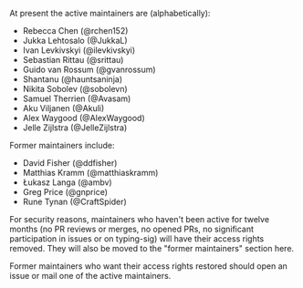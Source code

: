 At present the active maintainers are (alphabetically):

* Rebecca Chen (@rchen152)
* Jukka Lehtosalo (@JukkaL)
* Ivan Levkivskyi (@ilevkivskyi)
* Sebastian Rittau (@srittau)
* Guido van Rossum (@gvanrossum)
* Shantanu (@hauntsaninja)
* Nikita Sobolev (@sobolevn)
* Samuel Therrien (@Avasam)
* Aku Viljanen (@Akuli)
* Alex Waygood (@AlexWaygood)
* Jelle Zijlstra (@JelleZijlstra)

Former maintainers include:

* David Fisher (@ddfisher)
* Matthias Kramm (@matthiaskramm)
* Łukasz Langa (@ambv)
* Greg Price (@gnprice)
* Rune Tynan (@CraftSpider)

For security reasons, maintainers who haven't been active for twelve months
(no PR reviews or merges, no opened PRs, no significant participation in
issues or on typing-sig) will have their access rights removed. They will
also be moved to the "former maintainers" section here.

Former maintainers who want their access rights restored should open
an issue or mail one of the active maintainers.
